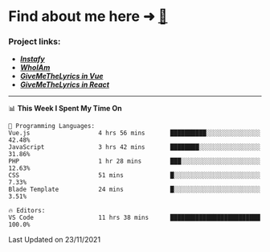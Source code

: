 # Find about me here ➜ [🧑](https://pauabella.dev)

### Project links:
- ***[Instafy](https://instafy.me)***
- ***[WhoIAm](https://pauabella.dev)***
- ***[GiveMeTheLyrics in Vue](https://lyrics.pauabella.dev)***
- ***[GiveMeTheLyrics in React](https://pauabella.dev/GiveMeTheLyrics)***

---
<!--START_SECTION:waka-->
📊 **This Week I Spent My Time On** 

```text
💬 Programming Languages: 
Vue.js                   4 hrs 56 mins       ██████████░░░░░░░░░░░░░░░   42.48% 
JavaScript               3 hrs 42 mins       ████████░░░░░░░░░░░░░░░░░   31.86% 
PHP                      1 hr 28 mins        ███░░░░░░░░░░░░░░░░░░░░░░   12.63% 
CSS                      51 mins             █░░░░░░░░░░░░░░░░░░░░░░░░   7.33% 
Blade Template           24 mins             █░░░░░░░░░░░░░░░░░░░░░░░░   3.51%

🔥 Editors: 
VS Code                  11 hrs 38 mins      █████████████████████████   100.0%

```


 Last Updated on 23/11/2021
<!--END_SECTION:waka-->
